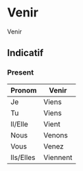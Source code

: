 # Venir

Venir

## Indicatif

### Present

|Pronom|Venir|
|-|-|
|Je|Viens|
|Tu|Viens|
|Il/Elle|Vient|
|Nous|Venons|
|Vous|Venez|
|Ils/Elles|Viennent|